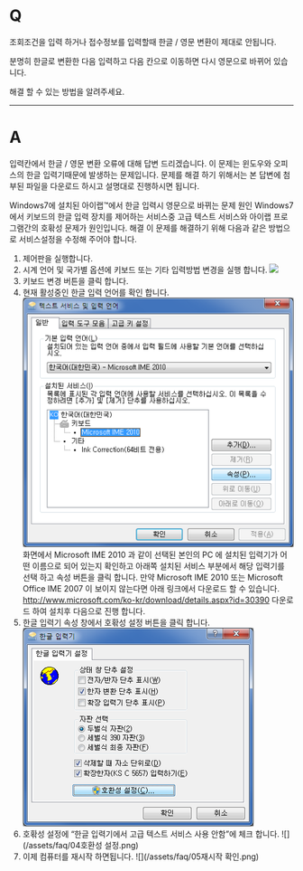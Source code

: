 # Q
조회조건을 입력 하거나 접수정보를 입력할때 한글 / 영문 변환이 제대로 안됩니다.

분명히 한글로 변환한 다음 입력하고 다음 칸으로 이동하면 다시 영문으로 바뀌어 있습니다.

해결 할 수 있는 방법을 알려주세요.
****
# A
입력칸에서 한글 / 영문 변환 오류에 대해 답변 드리겠습니다.
이 문제는 윈도우와 오피스의 한글 입력기때문에 발생하는 문제입니다.
문제를 해결 하기 위해서는 본 답변에 첨부된 파일을 다운로드 하시고
설명대로 진행하시면 됩니다.

Windows7에 설치된 아이랩™에서
한글 입력시 영문으로 바뀌는 문제
원인
Windows7에서 키보드의 한글 입력 장치를 제어하는 서비스중 고급 텍스트 서비스와 아이랩 프로그램간의 호홖성 문제가 원인입니다.
해결
이 문제를 해결하기 위해 다음과 같은 방법으로 서비스설정을 수정해 주어야 합니다.
1. 제어판을 실행합니다.
2. 시계 언어 및 국가별 옵션에 키보드 또는 기타 입력방법 변경을 실행 합니다.
![](/assets/faq/01검사항목관리.png)
3. 키보드 변경 버튼을 클릭 합니다.
4. 현재 활성중인 한글 입력 언어를 확인 합니다.
![](/assets/faq/02한글입력언어설정.png)
화면에서 Microsoft IME 2010 과 같이 선택된 본인의 PC 에 설치된 입력기가
어떤 이름으로 되어 있는지 확인하고 아래쪽 설치된 서비스 부분에서 해당
입력기를 선택 하고 속성 버튼을 클릭 합니다.
만약 Microsoft IME 2010 또는 Microsoft Office IME 2007 이 보이지 않는다면
아래 링크에서 다운로드 할 수 있습니다.
http://www.microsoft.com/ko-kr/download/details.aspx?id=30390
다운로드 하여 설치후 다음으로 진행 합니다.
5. 한글 입력기 속성 창에서 호홖성 설정 버튼을 클릭 합니다.
![](/assets/faq/03한글입력기속성.png)
6. 호홖성 설정에 “한글 입력기에서 고급 텍스트 서비스 사용 안함”에 체크 합니다.
![](/assets/faq/04호환성 설정.png)
7. 이제 컴퓨터를 재시작 하면됩니다.
![](/assets/faq/05재시작 확인.png)
